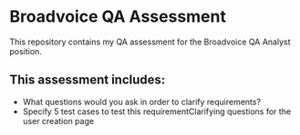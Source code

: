 # Broadvoice QA Assessment  

This repository contains my QA assessment for the Broadvoice QA Analyst position.  

## This assessment includes:  
- What questions would you ask in order to clarify requirements?
- Specify 5 test cases to test this requirementClarifying questions for the user creation page
